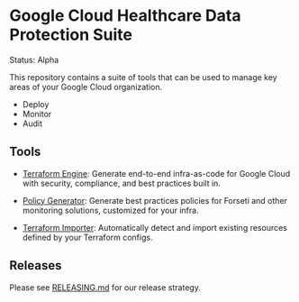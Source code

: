 # Google Cloud Healthcare Data Protection Suite

Status: Alpha

This repository contains a suite of tools that can be used to manage key areas
of your Google Cloud organization.

- Deploy
- Monitor
- Audit

## Tools

- [Terraform Engine](./docs/tfengine): Generate end-to-end infra-as-code for
    Google Cloud with security, compliance, and best practices built in.

- [Policy Generator](./docs/policygen): Generate best practices policies for
    Forseti and other monitoring solutions, customized for your infra.

- [Terraform Importer](./docs/tfimport): Automatically detect and import
    existing resources defined by your Terraform configs.

## Releases

Please see [RELEASING.md](./RELEASING.md) for our release strategy.
